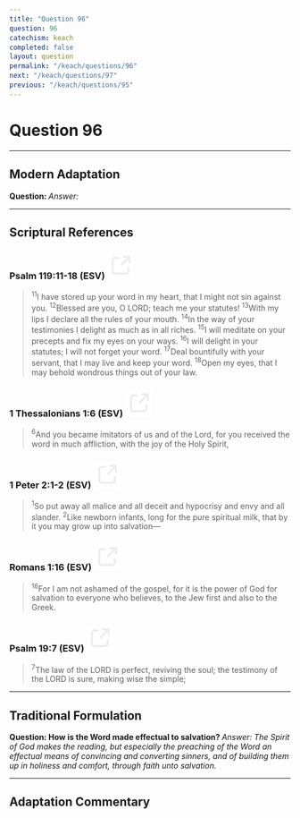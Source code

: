 ```yaml
---
title: "Question 96"
question: 96
catechism: keach
completed: false
layout: question
permalink: "/keach/questions/96"
next: "/keach/questions/97"
previous: "/keach/questions/95"
---
```

# Question 96
---
## Modern Adaptation
<strong>
    Question:
</strong>

<em>
    Answer:
</em>

---
## Scriptural References
### Psalm 119:11-18 (ESV) <a href="https://biblegateway.com/passage/?search=Psalm+119%3A11-18&version=ESV"><img src="/assets/svg/link.svg"/></a>
> <sup>11</sup>I have stored up your word in my heart, that I might not sin against you.
> <sup>12</sup>Blessed are you, O LORD; teach me your statutes!
> <sup>13</sup>With my lips I declare all the rules of your mouth.
> <sup>14</sup>In the way of your testimonies I delight as much as in all riches.
> <sup>15</sup>I will meditate on your precepts and fix my eyes on your ways.
> <sup>16</sup>I will delight in your statutes; I will not forget your word.
> <sup>17</sup>Deal bountifully with your servant, that I may live and keep your word.
> <sup>18</sup>Open my eyes, that I may behold wondrous things out of your law.

### 1 Thessalonians 1:6 (ESV) <a href="https://biblegateway.com/passage/?search=1+Thessalonians+1%3A6&version=ESV"><img src="/assets/svg/link.svg"/></a>
> <sup>6</sup>And you became imitators of us and of the Lord, for you received the word in much affliction, with the joy of the Holy Spirit,

### 1 Peter 2:1-2 (ESV) <a href="https://biblegateway.com/passage/?search=1+Peter+2%3A1-2&version=ESV"><img src="/assets/svg/link.svg"/></a>
> <sup>1</sup>So put away all malice and all deceit and hypocrisy and envy and all slander.
> <sup>2</sup>Like newborn infants, long for the pure spiritual milk, that by it you may grow up into salvation—

### Romans 1:16 (ESV) <a href="https://biblegateway.com/passage/?search=Romans+1%3A16&version=ESV"><img src="/assets/svg/link.svg"/></a>
> <sup>16</sup>For I am not ashamed of the gospel, for it is the power of God for salvation to everyone who believes, to the Jew first and also to the Greek.

### Psalm 19:7 (ESV) <a href="https://biblegateway.com/passage/?search=Psalm+19%3A7&version=ESV"><img src="/assets/svg/link.svg"/></a>
> <sup>7</sup>The law of the LORD is perfect, reviving the soul; the testimony of the LORD is sure, making wise the simple;

---
## Traditional Formulation
<strong>
    Question: How is the Word made effectual to salvation?
</strong>

<em>
    Answer: The Spirit of God makes the reading, but especially the preaching of the Word an effectual means of convincing and converting sinners, and of building them up in holiness and comfort, through faith unto salvation.
</em>

---
## Adaptation Commentary
